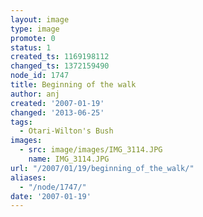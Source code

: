 ```yaml
---
layout: image
type: image
promote: 0
status: 1
created_ts: 1169198112
changed_ts: 1372159490
node_id: 1747
title: Beginning of the walk
author: anj
created: '2007-01-19'
changed: '2013-06-25'
tags:
  - Otari-Wilton's Bush
images:
  - src: image/images/IMG_3114.JPG
    name: IMG_3114.JPG
url: "/2007/01/19/beginning_of_the_walk/"
aliases:
  - "/node/1747/"
date: '2007-01-19'
---
```


